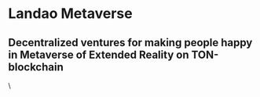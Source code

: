 # Landao Metaverse

## **Decentralized ventures for making people happy in Metaverse                                   of Extended Reality on TON-blockchain**

\
